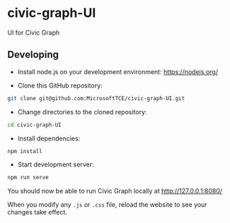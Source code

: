 # civic-graph-UI
UI for Civic Graph

## Developing

- Install node.js on your development environment: https://nodejs.org/

- Clone this GitHub repository:
```sh
git clone git@github.com:MicrosoftTCE/civic-graph-UI.git
```

- Change directories to the cloned repository:
```sh
cd civic-graph-UI
```

- Install dependencies:
```sh
npm install
```

- Start development server:
```sh
npm run serve
```

You should now be able to run Civic Graph locally at http://127.0.0.1:8080/

When you modify any `.js` or `.css` file, reload the website to see your changes take effect.
